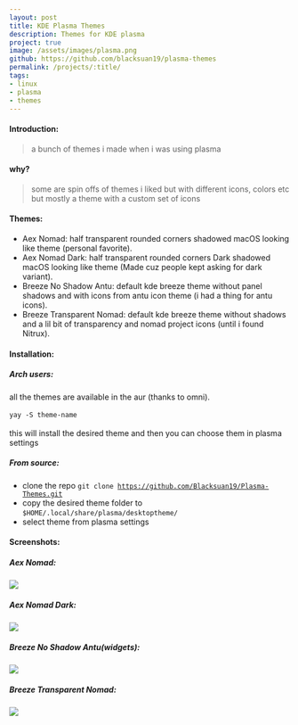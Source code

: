 ```yaml
---
layout: post
title: KDE Plasma Themes
description: Themes for KDE plasma
project: true
image: /assets/images/plasma.png
github: https://github.com/blacksuan19/plasma-themes
permalink: /projects/:title/
tags: 
- linux
- plasma
- themes
---
```


#### Introduction:

> a bunch of themes i made when i was using plasma

#### why?

> some are spin offs of themes i liked but with different icons, colors etc<br>
> but mostly a theme with a custom set of icons

#### Themes:

- Aex Nomad: half transparent rounded corners shadowed macOS looking like theme (personal favorite).
- Aex Nomad Dark: half transparent rounded corners Dark shadowed macOS looking like theme (Made cuz people kept asking for dark variant).
- Breeze No Shadow Antu: default kde breeze theme without panel shadows and with icons from antu icon theme (i had a thing for antu icons).
- Breeze Transparent Nomad: default kde breeze theme without shadows and a lil bit of transparency and nomad project icons (until i found Nitrux).

#### Installation:

##### Arch users:

all the themes are available in the aur (thanks to omni). <br> <br>
<code>yay -S theme-name</code><br><br>
this will install the desired theme and then you can choose them in plasma settings

##### From source:

- clone the repo <code>git clone https://github.com/Blacksuan19/Plasma-Themes.git</code>
- copy the desired theme folder to <code>$HOME/.local/share/plasma/desktoptheme/</code>
- select theme from plasma settings

#### Screenshots:

##### Aex Nomad:

<img src="https://raw.githubusercontent.com/Blacksuan19/Plasma-Themes/master/Aex%20Nomad/Screenshots/Screenshot_20180618_104726.png">

##### Aex Nomad Dark:

<img src="https://raw.githubusercontent.com/Blacksuan19/Plasma-Themes/master/Aex%20Nomad%20Dark/Screenshots/Screenshot_20180618_105634.png">

##### Breeze No Shadow Antu(widgets):

<img src="https://raw.githubusercontent.com/Madkita/Plasma-Themes/master/Breeze%20No%20Shadow%20Antu/Screenshots/Screenshot_20171208_163348.png">

##### Breeze Transparent Nomad:

<img src="https://raw.githubusercontent.com/Blacksuan19/Plasma-Themes/master/Breeze%20Transparent%20Nomad/Screenshots/Screenshot_20180618_111223.png">
